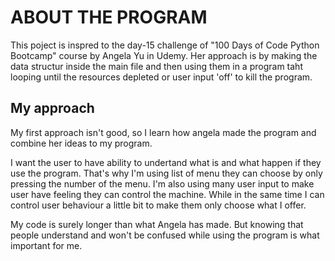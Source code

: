 # ABOUT THE PROGRAM

This poject is inspred to the day-15 challenge of "100 Days of Code Python Bootcamp" course by Angela Yu in Udemy. Her approach is by making the data structur inside the main file and then using them in a program taht looping until the resources depleted or user input 'off' to kill the program.
## My approach
My first approach isn't good, so I learn how angela made the program and combine her ideas to my program.

I want the user to have ability to undertand what is and what happen if they use the program. That's why I'm using list of menu they can choose by only pressing the number of the menu. I'm also using many user input to make user have feeling they can control the machine. While in the same time I can control user behaviour a little bit to make them only choose what I offer.

My code is surely longer than what Angela has made. But knowing that people understand and won't be confused while using the program is what important for me.
